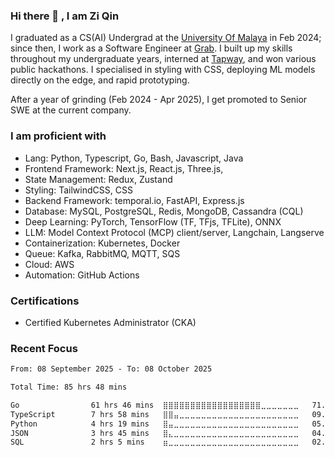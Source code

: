 
  <!-- <img height="180rem" width="100%" src="https://github.com/ziqinyeow/ziqinyeow/blob/main/header.png?raw=true" /> -->

### Hi there 👋 , I am Zi Qin
<!-- ![visitors](https://visitor-badge.glitch.me/badge?page_id=page.id) -->

I graduated as a CS(AI) Undergrad at the [University Of Malaya](https://www.um.edu.my/) in Feb 2024; since then, I work as a Software Engineer at [Grab](https://www.grab.com/my/). I built up my skills throughout my undergraduate years, interned at [Tapway](https://gotapway.com/), and won various public hackathons. I specialised in styling with CSS, deploying ML models directly on the edge, and rapid prototyping.

After a year of grinding (Feb 2024 - Apr 2025), I get promoted to Senior SWE at the current company.

### I am proficient with

- Lang: Python, Typescript, Go, Bash, Javascript, Java
- Frontend Framework: Next.js, React.js, Three.js,
- State Management: Redux, Zustand
- Styling: TailwindCSS, CSS
- Backend Framework: temporal.io, FastAPI, Express.js
- Database: MySQL, PostgreSQL, Redis, MongoDB, Cassandra (CQL)
- Deep Learning: PyTorch, TensorFlow (TF, TFjs, TFLite), ONNX
- LLM: Model Context Protocol (MCP) client/server, Langchain, Langserve
- Containerization: Kubernetes, Docker
- Queue: Kafka, RabbitMQ, MQTT, SQS
- Cloud: AWS
- Automation: GitHub Actions
<!-- - Observability: Prometheus, DataDog -->

### Certifications

- Certified Kubernetes Administrator (CKA)

### Recent Focus
<!--START_SECTION:waka-->

```txt
From: 08 September 2025 - To: 08 October 2025

Total Time: 85 hrs 48 mins

Go                61 hrs 46 mins  ⣿⣿⣿⣿⣿⣿⣿⣿⣿⣿⣿⣿⣿⣿⣿⣿⣿⣿⣀⣀⣀⣀⣀⣀⣀   71.83 %
TypeScript        7 hrs 58 mins   ⣿⣿⣤⣀⣀⣀⣀⣀⣀⣀⣀⣀⣀⣀⣀⣀⣀⣀⣀⣀⣀⣀⣀⣀⣀   09.28 %
Python            4 hrs 19 mins   ⣿⣤⣀⣀⣀⣀⣀⣀⣀⣀⣀⣀⣀⣀⣀⣀⣀⣀⣀⣀⣀⣀⣀⣀⣀   05.03 %
JSON              3 hrs 45 mins   ⣿⣄⣀⣀⣀⣀⣀⣀⣀⣀⣀⣀⣀⣀⣀⣀⣀⣀⣀⣀⣀⣀⣀⣀⣀   04.38 %
SQL               2 hrs 5 mins    ⣶⣀⣀⣀⣀⣀⣀⣀⣀⣀⣀⣀⣀⣀⣀⣀⣀⣀⣀⣀⣀⣀⣀⣀⣀   02.44 %
```

<!--END_SECTION:waka-->

<!--![Leetcode Stats](https://leetcard.jacoblin.cool/ziqinyeow?ext=heatmap&theme=light,nord&width=1200&height=400)-->
